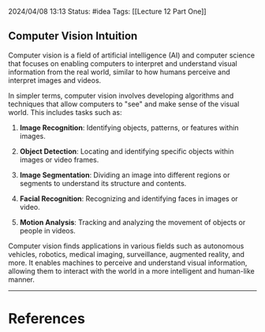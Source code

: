 2024/04/08 13:13
Status: #idea
Tags: [[Lecture 12 Part One]]

## Computer Vision Intuition

Computer vision is a field of artificial intelligence (AI) and computer science that focuses on enabling computers to interpret and understand visual information from the real world, similar to how humans perceive and interpret images and videos.

In simpler terms, computer vision involves developing algorithms and techniques that allow computers to "see" and make sense of the visual world. This includes tasks such as:

1. **Image Recognition**: Identifying objects, patterns, or features within images.
    
2. **Object Detection**: Locating and identifying specific objects within images or video frames.
    
3. **Image Segmentation**: Dividing an image into different regions or segments to understand its structure and contents.
    
4. **Facial Recognition**: Recognizing and identifying faces in images or video.
    
5. **Motion Analysis**: Tracking and analyzing the movement of objects or people in videos.
    

Computer vision finds applications in various fields such as autonomous vehicles, robotics, medical imaging, surveillance, augmented reality, and more. It enables machines to perceive and understand visual information, allowing them to interact with the world in a more intelligent and human-like manner.







---
# References
